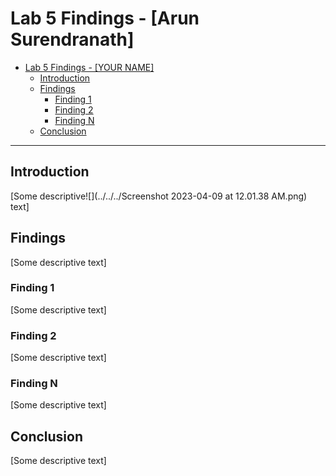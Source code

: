 # Lab 5 Findings - [Arun Surendranath]

- [Lab 5 Findings - \[YOUR NAME\]](#lab-5-findings---arun-surendranath)
  - [Introduction](#introduction)
  - [Findings](#findings)
    - [Finding 1](#finding-1)
    - [Finding 2](#finding-2)
    - [Finding N](#finding-n)
  - [Conclusion](#conclusion)

---

## Introduction

[Some descriptive![](../../../Screenshot 2023-04-09 at 12.01.38 AM.png) text]

## Findings

[Some descriptive text]

### Finding 1

[Some descriptive text]

### Finding 2

[Some descriptive text]

### Finding N

[Some descriptive text]

## Conclusion

[Some descriptive text]
